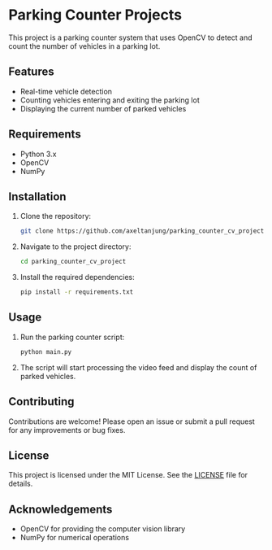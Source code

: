 # Parking Counter Projects

This project is a parking counter system that uses OpenCV to detect and count the number of vehicles in a parking lot.

## Features

- Real-time vehicle detection
- Counting vehicles entering and exiting the parking lot
- Displaying the current number of parked vehicles

## Requirements

- Python 3.x
- OpenCV
- NumPy

## Installation

1. Clone the repository:
    ```bash
    git clone https://github.com/axeltanjung/parking_counter_cv_project.git
    ```
2. Navigate to the project directory:
    ```bash
    cd parking_counter_cv_project
    ```
3. Install the required dependencies:
    ```bash
    pip install -r requirements.txt
    ```

## Usage

1. Run the parking counter script:
    ```bash
    python main.py
    ```
2. The script will start processing the video feed and display the count of parked vehicles.

## Contributing

Contributions are welcome! Please open an issue or submit a pull request for any improvements or bug fixes.

## License

This project is licensed under the MIT License. See the [LICENSE](LICENSE) file for details.

## Acknowledgements

- OpenCV for providing the computer vision library
- NumPy for numerical operations
